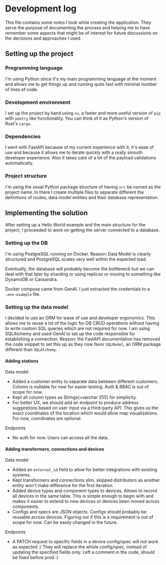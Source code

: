 # Development log

This file contains some notes I took while creating the application. They serve
the purpose of documenting the process and helping me to have remember some
aspects that might be of interest for future discussions on the decisions and
approaches I used.

## Setting up the project

### Programming language

I'm using Python since it's my main programming language at the moment and
allows me to get things up and running quite fast with minimal number of lines
of code.

### Development environment

I set up the project by hand using `uv`, a faster and more useful version of
`pip` with `poetry` like functionality. You can think of it as Python's version
of Rust's `cargo`.

### Dependencies

I went with FastAPI because of my current experience with it, it's ease of use
and because it allows me to iterate quickly with a really smooth developer
experience. Also it takes care of a lot of the payload validations automatically.

### Project structure

I'm using the usual Python package structure of having `src` be named as the
project name. In there I create multiple files to separate different the
definitions of routes, data model entities and their database representation.

## Implementing the solution

After setting up a Hello World example and the main structure for the project,
I proceeded to work on getting the server connected to a database.

### Setting up the DB

I'm using PostgreSQL running on Docker. Reason: Data Model is clearly
structured and PostgreSQL scales very well within the expected load.

Eventually, the database will probably become the bottleneck but we can deal
with that later by sharding or using replicas or moving to something like
DynamoDB or Cassandra.

Docker compose came from GenAI. I just extracted the credentials to a
`.env-example` file.

### Setting up the data model

I decided to use an ORM for wase of use and developer ergonomics. This allows
me to reuse a lot of the logic for DB CRUD operations without having to write
custom SQL queries which are not required for now. I am using SQLAlchemy and
used GenAI to set up the code responsible for establishing a connection.
Reason: the FastAPI documentation has removed the code snippet to set this up
as they now favor `SQLModel`, an ORM package different than `SQLAlchemy`.

#### Adding stations

Data model

- Added a customer entity to separate data between different customers.
Column is nullable for now for easier testing. Auth & RBAC is out of scope for
now.
- Kept all column types as Strings(=varchar 255) for simplicity.
- For better UX, we should add an endpoint to produce address suggestions based
on user input via a third-party API. This gives us the exact coordinates of the
location which would allow map visualizations. For now, coordinates are optional.

Endpoints

- No auth for now. Users can access all the data.

#### Adding transformers, connections and devices

Data model

- Added an `external_id` field to allow for better integrations with existing systems.
- Kept transformers and connections slim, skipped distributors as another
entity won't make difference for the first iteration.
- Added device types and component types to devices. Allows to record all
devices in the same table. This is simple enough to begin with and makes it
easier to extend to new devices or devices been moved across components.
- Configs and specs are JSON objects. Configs should probably be reusable across
devices. Figuring out if this is a requirement is out of scope for now.
Can be easily changed in the future.

Endpoints

- A PATCH request to specific fields in a device config/spec will not work as
expected :/ They will replace the whole config/spec, instead of updating the
specified fields only. Left a comment in the code, should be fixed before prod :)
